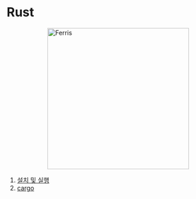 # Rust

<div style="display: flex; justify-content: center">
<img src="https://rustacean.net/assets/rustacean-orig-noshadow.svg" alt="Ferris" width="320">
</div>

1. [설치 및 실행](https://github.com/heecheolman/TIL/blob/master/rust/1-%EC%84%A4%EC%B9%98%EB%B0%8F%EC%8B%A4%ED%96%89.md)
2. [cargo](https://github.com/heecheolman/TIL/blob/master/rust/2-Cargo.md)
